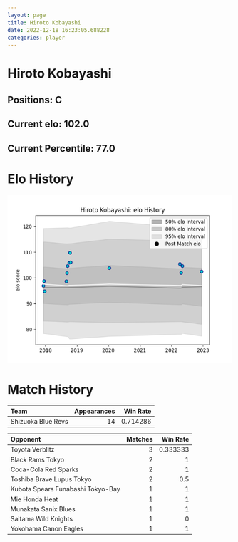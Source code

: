 ```yaml
---  
layout: page  
title: Hiroto Kobayashi  
date: 2022-12-18 16:23:05.688228  
categories: player  
---
```

# Hiroto Kobayashi

## Positions: C

## Current elo: 102.0

## Current Percentile: 77.0

# Elo History


![elo history](history_HirotoKobayashi.png)
# Match History


| Team               |   Appearances |   Win Rate |
|:-------------------|--------------:|-----------:|
| Shizuoka Blue Revs |            14 |   0.714286 |

| Opponent                          |   Matches |   Win Rate |
|:----------------------------------|----------:|-----------:|
| Toyota Verblitz                   |         3 |   0.333333 |
| Black Rams Tokyo                  |         2 |   1        |
| Coca-Cola Red Sparks              |         2 |   1        |
| Toshiba Brave Lupus Tokyo         |         2 |   0.5      |
| Kubota Spears Funabashi Tokyo-Bay |         1 |   1        |
| Mie Honda Heat                    |         1 |   1        |
| Munakata Sanix Blues              |         1 |   1        |
| Saitama Wild Knights              |         1 |   0        |
| Yokohama Canon Eagles             |         1 |   1        |